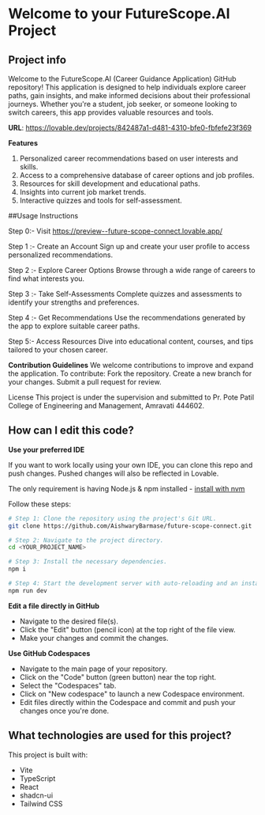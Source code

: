 # Welcome to your FutureScope.AI Project

## Project info

Welcome to the FutureScope.AI (Career Guidance Application) GitHub repository! This application is designed to help individuals explore career paths, gain insights, and make informed decisions about their professional journeys. Whether you're a student, job seeker, or someone looking to switch careers, this app provides valuable resources and tools.

**URL**: https://lovable.dev/projects/842487a1-d481-4310-bfe0-fbfefe23f369

**Features**
1. Personalized career recommendations based on user interests and skills.
2. Access to a comprehensive database of career options and job profiles.
3. Resources for skill development and educational paths.
4. Insights into current job market trends.
5. Interactive quizzes and tools for self-assessment.

##Usage Instructions

Step 0:- Visit  https://preview--future-scope-connect.lovable.app/

Step 1 :- Create an Account Sign up and create your user profile to access personalized recommendations.

Step 2 :- Explore Career Options Browse through a wide range of careers to find what interests you.

Step 3 :- Take Self-Assessments Complete quizzes and assessments to identify your strengths and preferences.

Step 4 :- Get Recommendations Use the recommendations generated by the app to explore suitable career paths.

Step 5:- Access Resources Dive into educational content, courses, and tips tailored to your chosen career.


**Contribution Guidelines**
We welcome contributions to improve and expand the application. To contribute:
Fork the repository.
Create a new branch for your changes.
Submit a pull request for review.

License
This project is under the supervision and submitted to Pr. Pote Patil College of Engineering and Management, Amravati   444602.


## How can I edit this code?

**Use your preferred IDE**

If you want to work locally using your own IDE, you can clone this repo and push changes. Pushed changes will also be reflected in Lovable.

The only requirement is having Node.js & npm installed - [install with nvm](https://github.com/nvm-sh/nvm#installing-and-updating)

Follow these steps:

```sh
# Step 1: Clone the repository using the project's Git URL.
git clone https://github.com/AishwaryBarmase/future-scope-connect.git

# Step 2: Navigate to the project directory.
cd <YOUR_PROJECT_NAME>

# Step 3: Install the necessary dependencies.
npm i

# Step 4: Start the development server with auto-reloading and an instant preview.
npm run dev
```

**Edit a file directly in GitHub**

- Navigate to the desired file(s).
- Click the "Edit" button (pencil icon) at the top right of the file view.
- Make your changes and commit the changes.

**Use GitHub Codespaces**

- Navigate to the main page of your repository.
- Click on the "Code" button (green button) near the top right.
- Select the "Codespaces" tab.
- Click on "New codespace" to launch a new Codespace environment.
- Edit files directly within the Codespace and commit and push your changes once you're done.

## What technologies are used for this project?

This project is built with:

- Vite
- TypeScript
- React
- shadcn-ui
- Tailwind CSS

